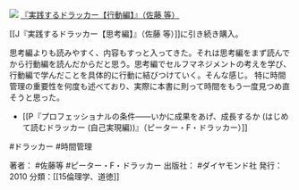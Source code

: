 
[![](https://images-fe.ssl-images-amazon.com/images/I/41zHWTjo1lL._SL160_.jpg)](http://www.amazon.co.jp/exec/obidos/ASIN/4478012938/choiyaki81-22/ref=nosim)
[『実践するドラッカー【行動編】』（佐藤 等）](http://www.amazon.co.jp/exec/obidos/ASIN/4478012938/choiyaki81-22/ref=nosim)

[[J『実践するドラッカー【思考編】』（佐藤 等）]]に引き続き購入。

思考編よりも読みやすく、内容もすっと入ってきた。それは思考編をまず読んでから行動編を読んだからだと思う。思考編でセルフマネジメントの考えを学び、行動編で学んだことを具体的に行動に結びつけていく。そんな感じ。
特に時間管理の重要性を何度も述べており、実際に本書に則って時間をもう一度見つめ直そうと思った。

- [[P『プロフェッショナルの条件――いかに成果をあげ、成長するか (はじめて読むドラッカー (自己実現編))』（ピーター・F・ドラッカー）]]

#ドラッカー #時間管理 

著者： #佐藤等 #ピーター・F・ドラッカー 
出版社： #ダイヤモンド社
発行：2010
分類：[[15倫理学、道徳]]